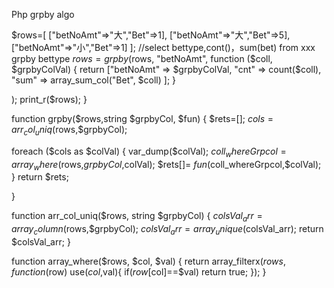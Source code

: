 Php grpby algo


  $rows=[
    ["betNoAmt"=>"大","Bet"=>1],
    ["betNoAmt"=>"大","Bet"=>5],
    ["betNoAmt"=>"小","Bet"=>1]
  ];
  //select bettype,cont()，sum(bet)  from xxx grpby bettype
  $rows = grpby($rows, "betNoAmt",
    function ($coll, $grpbyColVal) {
      return ["betNoAmt" => $grpbyColVal,
        "cnt" => count($coll),
        "sum" => array_sum_col("Bet", $coll)
      ];
    }

  );
  print_r($rows);
}



function grpby($rows,string $grpbyCol,   $fun) {
  $rets=[];
  $cols=arr_col_uniq($rows,$grpbyCol);

  foreach ($cols as $colVal)
  {
    var_dump($colVal);
    $coll_whereGrpcol=array_where($rows,$grpbyCol,$colVal);
    $rets[]= $fun($coll_whereGrpcol,$colVal);
  }
  return $rets;


}

function arr_col_uniq($rows, string $grpbyCol) {
  $colsVal_arr=  array_column($rows,$grpbyCol);
  $colsVal_arr= array_unique ($colsVal_arr);
  return $colsVal_arr;
}

function array_where($rows, $col, $val) {
  return  array_filterx($rows,function ($row) use($col,$val){
    if($row[$col]==$val)
      return true;
  });
}

